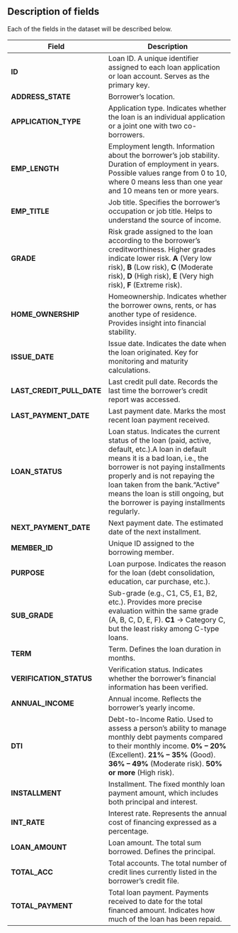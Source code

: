 ## Description of fields 

Each of the fields in the dataset will be described below.


Field  | Description
------------- | -------------
**ID**  | Loan ID. A unique identifier assigned to each loan application or loan account. Serves as the primary key.
**ADDRESS_STATE**  |  Borrower’s location.
**APPLICATION_TYPE**  |  Application type. Indicates whether the loan is an individual application or a joint one with two co-borrowers.
**EMP_LENGTH**  |  Employment length. Information about the borrower’s job stability. Duration of employment in years. Possible values range from 0 to 10, where 0 means less than one year and 10 means ten or more years.
**EMP_TITLE**  |  Job title. Specifies the borrower’s occupation or job title. Helps to understand the source of income.
**GRADE**  |  Risk grade assigned to the loan according to the borrower’s creditworthiness. Higher grades indicate lower risk. **A** (Very low risk), **B** (Low risk), **C** (Moderate risk), **D** (High risk), **E** (Very high risk), **F** (Extreme risk). 
**HOME_OWNERSHIP**  |  Homeownership. Indicates whether the borrower owns, rents, or has another type of residence. Provides insight into financial stability.
**ISSUE_DATE**  |  Issue date. Indicates the date when the loan originated. Key for monitoring and maturity calculations.
**LAST_CREDIT_PULL_DATE**  |  Last credit pull date. Records the last time the borrower’s credit report was accessed.
**LAST_PAYMENT_DATE**  |  Last payment date. Marks the most recent loan payment received.
**LOAN_STATUS**  |  Loan status. Indicates the current status of the loan (paid, active, default, etc.).A loan in default means it is a bad loan, i.e., the borrower is not paying installments properly and is not repaying the loan taken from the bank.“Active” means the loan is still ongoing, but the borrower is paying installments regularly.
**NEXT_PAYMENT_DATE**  |  Next payment date. The estimated date of the next installment.
**MEMBER_ID**  |  Unique ID assigned to the borrowing member.
**PURPOSE**  |  Loan purpose. Indicates the reason for the loan (debt consolidation, education, car purchase, etc.).
**SUB_GRADE**  |  Sub-grade (e.g., C1, C5, E1, B2, etc.). Provides more precise evaluation within the same grade (A, B, C, D, E, F). **C1** → Category C, but the least risky among C-type loans.
**TERM**  |  Term. Defines the loan duration in months.
**VERIFICATION_STATUS**  |  Verification status. Indicates whether the borrower’s financial information has been verified.
**ANNUAL_INCOME**  |  Annual income. Reflects the borrower’s yearly income.
**DTI**  |  Debt-to-Income Ratio. Used to assess a person’s ability to manage monthly debt payments compared to their monthly income. **0% – 20%** (Excellent). **21% – 35%** (Good). **36% – 49%** (Moderate risk). **50% or more** (High risk).
**INSTALLMENT**  |  Installment. The fixed monthly loan payment amount, which includes both principal and interest.
**INT_RATE**  |  Interest rate. Represents the annual cost of financing expressed as a percentage.
**LOAN_AMOUNT**  |  Loan amount. The total sum borrowed. Defines the principal.
**TOTAL_ACC**  |  Total accounts. The total number of credit lines currently listed in the borrower’s credit file.
**TOTAL_PAYMENT**  |  Total loan payment. Payments received to date for the total financed amount. Indicates how much of the loan has been repaid.